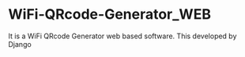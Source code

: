 # WiFi-QRcode-Generator_WEB
It is a WiFi QRcode Generator web based software. This developed by Django
